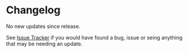 # Changelog

No new updates since release. 

See [Issue Tracker](https://github.com/fossbarrow/swedish-ssn-validator/issues)
if you would have found a bug, issue or seing anything that may be needing an update.

